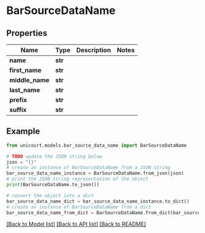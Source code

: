 # BarSourceDataName


## Properties

Name | Type | Description | Notes
------------ | ------------- | ------------- | -------------
**name** | **str** |  | 
**first_name** | **str** |  | 
**middle_name** | **str** |  | 
**last_name** | **str** |  | 
**prefix** | **str** |  | 
**suffix** | **str** |  | 

## Example

```python
from unicourt.models.bar_source_data_name import BarSourceDataName

# TODO update the JSON string below
json = "{}"
# create an instance of BarSourceDataName from a JSON string
bar_source_data_name_instance = BarSourceDataName.from_json(json)
# print the JSON string representation of the object
print(BarSourceDataName.to_json())

# convert the object into a dict
bar_source_data_name_dict = bar_source_data_name_instance.to_dict()
# create an instance of BarSourceDataName from a dict
bar_source_data_name_from_dict = BarSourceDataName.from_dict(bar_source_data_name_dict)
```
[[Back to Model list]](../README.md#documentation-for-models) [[Back to API list]](../README.md#documentation-for-api-endpoints) [[Back to README]](../README.md)


